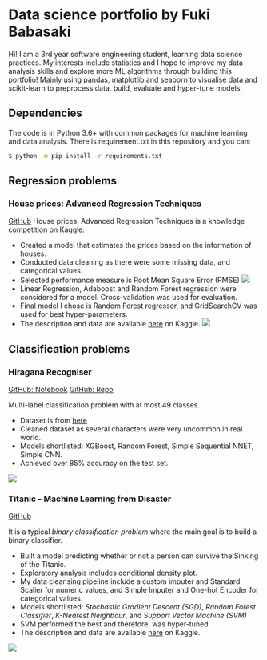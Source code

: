 # Data science portfolio by Fuki Babasaki
Hi! I am a 3rd year software engineering student, learning data science practices. My interests include statistics and I hope to improve my data analysis skills and explore more ML algorithms through building this portfolio! Mainly using pandas, matplotlib and seaborn to visualise data and scikit-learn to preprocess data, build, evaluate and hyper-tune models.

## Dependencies
The code is in Python 3.6+ with common packages for machine learning and data analysis. There is requirement.txt in this repository and you can:

```bash
$ python -m pip install -r requirements.txt
```

## Regression problems
### House prices: Advanced Regression Techniques
[GitHub](https://github.com/Fuki-UoA/Data-science-portfolio/blob/main/Notebooks/Supervised/House-price-prediction/House%20price%20prediction.ipynb) 
House prices: Advanced Regression Techniques is a knowledge competition on Kaggle. 

- Created a model that estimates the prices based on the information of houses. 
- Conducted data cleaning as there were some missing data, and categorical values. 
- Selected performance measure is Root Mean Square Error (RMSE) <img src="https://render.githubusercontent.com/render/math?math=RMSE(X,h) = \sqrt{\frac{1}{m} \sum^m_{i=1} \left( h(x^{(i)}) - y^{(i)} \right)^2}">
- Linear Regression, Adaboost and Random Forest regression were considered for a model. Cross-validation was used for evaluation.
- Final model I chose is Random Forest regressor, and GridSearchCV was used for best hyper-parameters.
- The description and data are available [here](https://www.kaggle.com/c/house-prices-advanced-regression-techniques) on Kaggle.
![](Notebooks/Supervised/House-price-prediction/images/OverallQualvsYearBuilt.png)

## Classification problems

### Hiragana Recogniser

[GitHub: Notebook](https://github.com/Fuki-UoA/hiragana-recogniser/blob/main/ml/hiragana-classification.ipynb) [GitHub: Repo](https://github.com/Fuki-UoA/hiragana-recogniser) 

Multi-label classification problem with at most 49 classes.

- Dataset is from [here](https://github.com/rois-codh/kmnist)
- Cleaned dataset as several characters were very uncommon in real world.
- Models shortlisted: XGBoost, Random Forest, Simple Sequential NNET, Simple CNN.
- Achieved over 85% accuracy on the test set.

![](https://github.com/rois-codh/kmnist/blob/master/images/kmnist_examples.png)

### Titanic - Machine Learning from Disaster 

[GitHub](https://github.com/Fuki-UoA/Data-science-portfolio/blob/main/Notebooks/Supervised/Titanic-classification/titanic-classification.ipynb) 

It is a typical *binary classification problem* where the main goal is to build a binary classifier.

- Built a model predicting whether or not a person can survive the Sinking of the Titanic.
- Exploratory analysis includes conditional density plot.
- My data cleansing pipeline include a custom imputer and Standard Scalier for numeric values, and Simple Imputer and One-hot Encoder for categorical values.
- Models shortlisted: *Stochastic Gradient Descent (SGD)*, *Random Forest Classifier*, *K-Nearest Neighbour*, and *Support Vector Machine (SVM)*
- SVM performed the best and therefore, was hyper-tuned.
- The description and data are available [here](https://www.kaggle.com/c/titanic) on Kaggle.

![](Notebooks/Supervised/Titanic-classification/images/cdp.png)
